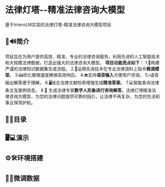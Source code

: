 # 法律灯塔--精准法律咨询大模型

基于InternLM实现的法律灯塔-精准法律咨询大模型项目

## 📢🔊简介
项目旨在为用户提供高效、精准、专业的法律咨询服务。利用先进的人工智能技术和大规模法律数据，打造出强大的法律咨询大模型。
**项目功能亮点如下：**
1.📱构建严谨的法律知识数据集生成流程。
2.🚧运用先进技术在专业法律语料上指令**微调模型**。
3.📟优化推理速度确保高效响应。
4.☎️支持**语音输入**方便用户咨询。
5.📞语音输出解答便于理解。
6.🖥️结合法律文献检索增强生成**精准答案**。
7.💻智能查询法律条文及案例信息。
8.🦸 生成法律专家**数字人形象进行咨询解答**。法律灯塔精准法律咨询大模型，为您的法律问题提供可靠的指引，让法律不再复杂，为您的生活和事业保驾护航。

## 📌📃目录

## 🖥️💻演示

## ⚙️🛠️环境搭建

## 📑📝微调数据
